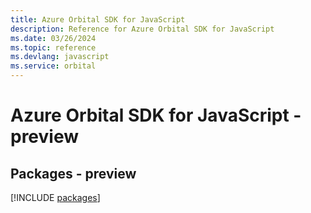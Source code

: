 ```yaml
---
title: Azure Orbital SDK for JavaScript
description: Reference for Azure Orbital SDK for JavaScript
ms.date: 03/26/2024
ms.topic: reference
ms.devlang: javascript
ms.service: orbital
---
```

# Azure Orbital SDK for JavaScript - preview
## Packages - preview
[!INCLUDE [packages](orbital-index.md)]